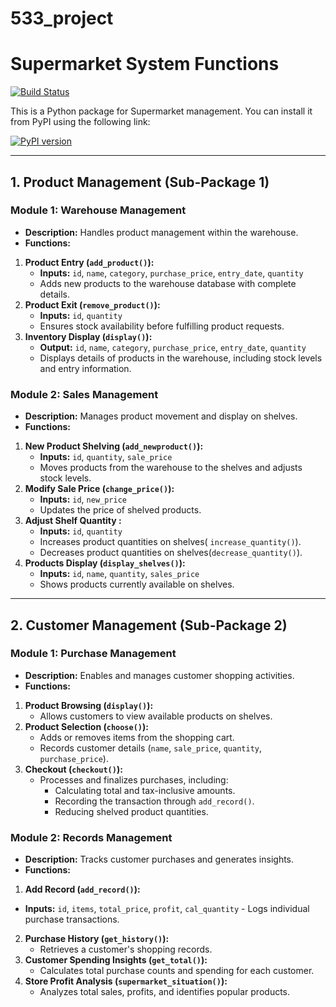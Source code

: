 # 533_project

# Supermarket System Functions

[![Build Status](https://app.travis-ci.com/zhaojr23/533project_step3_test.svg?token=qiZYDxpBzkzDLwxFxbm3&branch=main)](https://app.travis-ci.com/zhaojr23/533project_step3_test)

This is a Python package for Supermarket management. You can install it from PyPI using the following link:

[![PyPI version](https://badge.fury.io/py/my-package.svg)](https://pypi.org/project/supermarket-system/0.1.0/)

------------------------------------------------------------------------

## 1. Product Management (Sub-Package 1)

### **Module 1: Warehouse Management**

-   **Description:** Handles product management within the warehouse.
-   **Functions:**

1.  **Product Entry (`add_product()`):**
    -   **Inputs:** `id`, `name`, `category`, `purchase_price`, `entry_date`, `quantity`
    -   Adds new products to the warehouse database with complete details.
2.  **Product Exit (`remove_product()`):**
    -   **Inputs:** `id`, `quantity`
    -   Ensures stock availability before fulfilling product requests.
3.  **Inventory Display (`display()`):**
    -   **Output:** `id`, `name`, `category`, `purchase_price`, `entry_date`, `quantity`
    -   Displays details of products in the warehouse, including stock levels and entry information.

### **Module 2: Sales Management**

-   **Description:** Manages product movement and display on shelves.
-   **Functions:**

1.  **New Product Shelving (`add_newproduct()`):**
    -   **Inputs:** `id`, `quantity`, `sale_price`
    -   Moves products from the warehouse to the shelves and adjusts stock levels.
2.  **Modify Sale Price (`change_price()`):**
    -   **Inputs:** `id`, `new_price`
    -   Updates the price of shelved products.
3.  **Adjust Shelf Quantity :**
    -   **Inputs:** `id`, `quantity`
    -   Increases product quantities on shelves( `increase_quantity()`).
    -   Decreases product quantities on shelves(`decrease_quantity()`).
4.  **Products Display (`display_shelves()`):**
    -   **Inputs:** `id`, `name`, `quantity`, `sales_price`
    -   Shows products currently available on shelves.

------------------------------------------------------------------------

## 2. Customer Management (Sub-Package 2)

### **Module 1: Purchase Management**

-   **Description:** Enables and manages customer shopping activities.
-   **Functions:**

1.  **Product Browsing (`display()`):**
    -   Allows customers to view available products on shelves.
2.  **Product Selection (`choose()`):**
    -   Adds or removes items from the shopping cart.
    -   Records customer details (`name`, `sale_price`, `quantity`, `purchase_price`).
3.  **Checkout (`checkout()`):**
    -   Processes and finalizes purchases, including:
        -   Calculating total and tax-inclusive amounts.
        -   Recording the transaction through `add_record()`.
        -   Reducing shelved product quantities.

### **Module 2: Records Management**

-   **Description:** Tracks customer purchases and generates insights.
-   **Functions:**

1.  **Add Record (`add_record()`):**

-   **Inputs:** `id`, `items`, `total_price`, `profit`, `cal_quantity` - Logs individual purchase transactions.

2.  **Purchase History (`get_history()`):**
    -   Retrieves a customer's shopping records.
3.  **Customer Spending Insights (`get_total()`):**
    -   Calculates total purchase counts and spending for each customer.
4.  **Store Profit Analysis (`supermarket_situation()`):**
    -   Analyzes total sales, profits, and identifies popular products.
